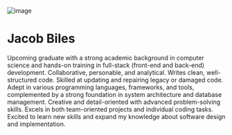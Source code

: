 ![image](https://github.com/JakeBiles/JakeBiles/assets/157452008/07896693-cc79-4a13-8107-642fa02f558a)
# **Jacob Biles**

Upcoming graduate with a strong academic background in computer science and hands-on training in full-stack (front-end and back-end) development. 
Collaborative, personable, and analytical. 
Writes clean, well-structured code. 
Skilled at updating and repairing legacy or damaged code. 
Adept in various programming languages, frameworks, and tools, complemented by a strong foundation in system architecture and database management.
Creative and detail-oriented with advanced problem-solving skills. Excels in both team-oriented projects and individual coding tasks. 
Excited to learn new skills and expand my knowledge about software design and implementation.

